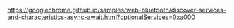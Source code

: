 https://googlechrome.github.io/samples/web-bluetooth/discover-services-and-characteristics-async-await.html?optionalServices=0xa000
